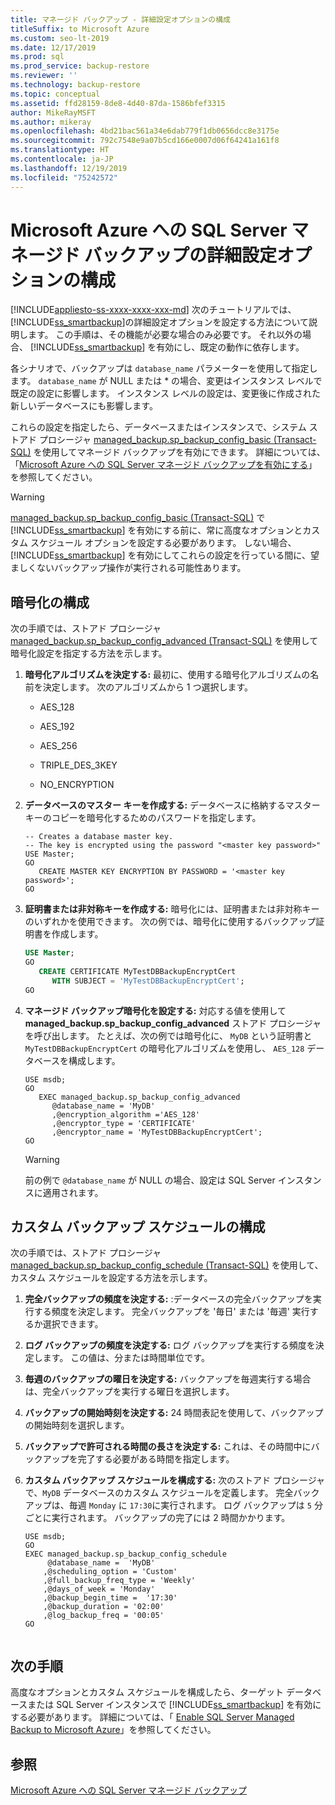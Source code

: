 ```yaml
---
title: マネージド バックアップ - 詳細設定オプションの構成
titleSuffix: to Microsoft Azure
ms.custom: seo-lt-2019
ms.date: 12/17/2019
ms.prod: sql
ms.prod_service: backup-restore
ms.reviewer: ''
ms.technology: backup-restore
ms.topic: conceptual
ms.assetid: ffd28159-8de8-4d40-87da-1586bfef3315
author: MikeRayMSFT
ms.author: mikeray
ms.openlocfilehash: 4bd21bac561a34e6dab779f1db0656dcc8e3175e
ms.sourcegitcommit: 792c7548e9a07b5cd166e0007d06f64241a161f8
ms.translationtype: HT
ms.contentlocale: ja-JP
ms.lasthandoff: 12/19/2019
ms.locfileid: "75242572"
---
```

# <a name="configure-advanced-options-for-sql-server-managed-backup-to-microsoft-azure"></a>Microsoft Azure への SQL Server マネージド バックアップの詳細設定オプションの構成
[!INCLUDE[appliesto-ss-xxxx-xxxx-xxx-md](../../includes/appliesto-ss-xxxx-xxxx-xxx-md.md)]
  次のチュートリアルでは、 [!INCLUDE[ss_smartbackup](../../includes/ss-smartbackup-md.md)]の詳細設定オプションを設定する方法について説明します。 この手順は、その機能が必要な場合のみ必要です。 それ以外の場合、 [!INCLUDE[ss_smartbackup](../../includes/ss-smartbackup-md.md)] を有効にし、既定の動作に依存します。  
  
 各シナリオで、バックアップは `database_name` パラメーターを使用して指定します。 `database_name` が NULL または * の場合、変更はインスタンス レベルで既定の設定に影響します。 インスタンス レベルの設定は、変更後に作成された新しいデータベースにも影響します。  
  
 これらの設定を指定したら、データベースまたはインスタンスで、システム ストアド プロシージャ [managed_backup.sp_backup_config_basic (Transact-SQL)](../../relational-databases/system-stored-procedures/managed-backup-sp-backup-config-basic-transact-sql.md) を使用してマネージド バックアップを有効にできます。 詳細については、「[Microsoft Azure への SQL Server マネージド バックアップを有効にする](../../relational-databases/backup-restore/enable-sql-server-managed-backup-to-microsoft-azure.md)」を参照してください。  
  
> [!WARNING]  
>  [managed_backup.sp_backup_config_basic (Transact-SQL)](../../relational-databases/system-stored-procedures/managed-backup-sp-backup-config-basic-transact-sql.md) で [!INCLUDE[ss_smartbackup](../../includes/ss-smartbackup-md.md)] を有効にする前に、常に高度なオプションとカスタム スケジュール オプションを設定する必要があります。 しない場合、 [!INCLUDE[ss_smartbackup](../../includes/ss-smartbackup-md.md)] を有効にしてこれらの設定を行っている間に、望ましくないバックアップ操作が実行される可能性あります。  
  
## <a name="configure-encryption"></a>暗号化の構成  
 次の手順では、ストアド プロシージャ [managed_backup.sp_backup_config_advanced &#40;Transact-SQL&#41;](../../relational-databases/system-stored-procedures/managed-backup-sp-backup-config-advanced-transact-sql.md) を使用して暗号化設定を指定する方法を示します。  

1.  **暗号化アルゴリズムを決定する:** 最初に、使用する暗号化アルゴリズムの名前を決定します。 次のアルゴリズムから 1 つ選択します。  
  
    -   AES_128  
  
    -   AES_192  
  
    -   AES_256  
  
    -   TRIPLE_DES_3KEY  
  
    -   NO_ENCRYPTION  
  
2.  **データベースのマスター キーを作成する:** データベースに格納するマスター キーのコピーを暗号化するためのパスワードを指定します。  
  
    ```  
    -- Creates a database master key.  
    -- The key is encrypted using the password "<master key password>"  
    USE Master;  
    GO  
       CREATE MASTER KEY ENCRYPTION BY PASSWORD = '<master key password>';  
    GO  
    ```  
  
3.  **証明書または非対称キーを作成する:** 暗号化には、証明書または非対称キーのいずれかを使用できます。 次の例では、暗号化に使用するバックアップ証明書を作成します。  
  
    ```sql  
    USE Master;  
    GO  
       CREATE CERTIFICATE MyTestDBBackupEncryptCert  
          WITH SUBJECT = 'MyTestDBBackupEncryptCert';  
    GO  
    ```  
  
4.  **マネージド バックアップ暗号化を設定する:** 対応する値を使用して **managed_backup.sp_backup_config_advanced** ストアド プロシージャを呼び出します。 たとえば、次の例では暗号化に、 `MyDB` という証明書と `MyTestDBBackupEncryptCert` の暗号化アルゴリズムを使用し、 `AES_128` データベースを構成します。  
  
    ```  
    USE msdb;  
    GO  
       EXEC managed_backup.sp_backup_config_advanced  
          @database_name = 'MyDB'                
          ,@encryption_algorithm ='AES_128'  
          ,@encryptor_type = 'CERTIFICATE'  
          ,@encryptor_name = 'MyTestDBBackupEncryptCert';  
    GO  
    ```  
  
    > [!WARNING]  
    >  前の例で `@database_name` が NULL の場合、設定は SQL Server インスタンスに適用されます。  
  
## <a name="configure-a-custom-backup-schedule"></a>カスタム バックアップ スケジュールの構成  
 次の手順では、ストアド プロシージャ [managed_backup.sp_backup_config_schedule &#40;Transact-SQL&#41;](../../relational-databases/system-stored-procedures/managed-backup-sp-backup-config-schedule-transact-sql.md) を使用して、カスタム スケジュールを設定する方法を示します。  
  
1.  **完全バックアップの頻度を決定する:** :データベースの完全バックアップを実行する頻度を決定します。 完全バックアップを '毎日' または '毎週' 実行するか選択できます。  
  
2.  **ログ バックアップの頻度を決定する:** ログ バックアップを実行する頻度を決定します。 この値は、分または時間単位です。  
  
3.  **毎週のバックアップの曜日を決定する:** バックアップを毎週実行する場合は、完全バックアップを実行する曜日を選択します。  
  
4.  **バックアップの開始時刻を決定する:** 24 時間表記を使用して、バックアップの開始時刻を選択します。  
  
5.  **バックアップで許可される時間の長さを決定する:** これは、その時間中にバックアップを完了する必要がある時間を指定します。  
  
6.  **カスタム バックアップ スケジュールを構成する:** 次のストアド プロシージャで、`MyDB` データベースのカスタム スケジュールを定義します。 完全バックアップは、毎週 `Monday` に `17:30`に実行されます。 ログ バックアップは `5` 分ごとに実行されます。 バックアップの完了には 2 時間かかります。  
  
    ```  
    USE msdb;  
    GO  
    EXEC managed_backup.sp_backup_config_schedule   
         @database_name =  'MyDB'  
        ,@scheduling_option = 'Custom'  
        ,@full_backup_freq_type = 'Weekly'  
        ,@days_of_week = 'Monday'  
        ,@backup_begin_time =  '17:30'  
        ,@backup_duration = '02:00'  
        ,@log_backup_freq = '00:05'  
    GO  
  
    ```  
  
## <a name="next-steps"></a>次の手順  
 高度なオプションとカスタム スケジュールを構成したら、ターゲット データベースまたは SQL Server インスタンスで [!INCLUDE[ss_smartbackup](../../includes/ss-smartbackup-md.md)] を有効にする必要があります。 詳細については、「 [Enable SQL Server Managed Backup to Microsoft Azure](../../relational-databases/backup-restore/enable-sql-server-managed-backup-to-microsoft-azure.md)」を参照してください。  
  
## <a name="see-also"></a>参照  
 [Microsoft Azure への SQL Server マネージド バックアップ](../../relational-databases/backup-restore/sql-server-managed-backup-to-microsoft-azure.md)  
  
  
